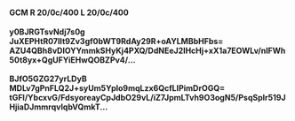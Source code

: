 #### GCM R 20/0c/400 L 20/0c/400
**y0BJRGTsvNdj7s0g**<br/>**JuXEPHtR07IIt9Zv3gf0bWT9RdAy29R+oAYLMBbHFbs=**<br/>**AZU4QBh8vDlOYYmmkSHyKj4PXQ/DdNEeJ2IHcHj+xX1a7EOWLv/nlFWh50t8yx+QgUFYiEHwQOBZPv4/...**<br/><br/>
**BJfO5GZG27yrLDyB**<br/>**MDLv7gPnFLQ2J+syUm5Yplo9mqLzx6QcfLIPimDrOGQ=**<br/>**tGFl/YbcxvG/FdsyoreayCpJdbO29vL/iZ7JpmLTvh9O3ogN5/PsqSplr519JHjiaDJmmrqvIqbVQmkT...**